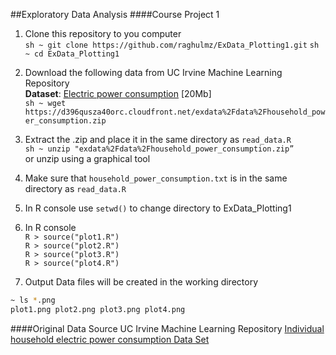 ##Exploratory Data Analysis 
####Course Project 1

1.  Clone this repository to you computer<br>
 ```sh ~ git clone https://github.com/raghulmz/ExData_Plotting1.git```
 ```sh ~ cd ExData_Plotting1```<br>

2. Download the following data from UC Irvine Machine Learning Repository<br>
<b>Dataset</b>: <a href="https://d396qusza40orc.cloudfront.net/exdata%2Fdata%2Fhousehold_power_consumption.zip">
Electric power consumption</a> [20Mb]<br>
```sh ~ wget https://d396qusza40orc.cloudfront.net/exdata%2Fdata%2Fhousehold_power_consumption.zip```

3. Extract the .zip and place it in the same directory as `read_data.R`<br>
   ```sh ~ unzip "exdata%2Fdata%2Fhousehold_power_consumption.zip”```<br>
   or unzip using a graphical tool

4. Make sure that `household_power_consumption.txt` is in the same directory as `read_data.R`

5. In R console use `setwd()` to change directory to ExData_Plotting1 

6. In R console <br>
```R > source("plot1.R")```<br>
```R > source("plot2.R")```<br>
```R > source("plot3.R")```<br>
```R > source("plot4.R")```<br>

7. Output Data files will be created in the working directory<br>
 
```sh
~ ls *.png
plot1.png plot2.png plot3.png plot4.png
```

####Original Data Source
UC Irvine Machine Learning Repository
[Individual household electric power consumption Data Set](https://archive.ics.uci.edu/ml/datasets/Individual+household+electric+power+consumption)